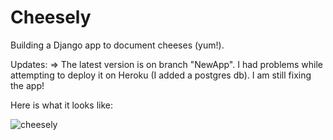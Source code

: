 Cheesely
========

Building a Django app to document cheeses (yum!).

Updates:
=> The latest version is on branch "NewApp".
I had problems while attempting to deploy it on Heroku (I added a postgres db).
I am still fixing the app!

Here is what it looks like:

![cheesely](https://raw.github.com/Eleonore9/Cheesely/NewApp/cheesely/static/img/cheesely.png)
